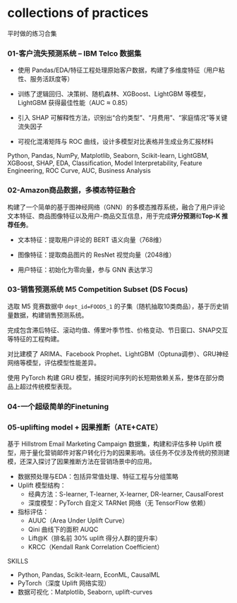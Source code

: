 # collections of practices
 平时做的练习合集

### 01-客户流失预测系统 – IBM Telco 数据集

- 使用 Pandas/EDA/特征工程处理原始客户数据，构建了多维度特征（用户粘性、服务活跃度等）

- 训练了逻辑回归、决策树、随机森林、XGBoost、LightGBM 等模型，LightGBM 获得最佳性能（AUC ≈ 0.85）

- 引入 SHAP 可解释性方法，识别出“合约类型”、“月费用”、“家庭情况”等关键流失因子

- 可视化混淆矩阵与 ROC 曲线，设计多模型对比表格并生成业务汇报材料

Python, Pandas, NumPy, Matplotlib, Seaborn, Scikit-learn, LightGBM, XGBoost, SHAP, EDA, Classification, Model Interpretability, Feature Engineering, ROC Curve, AUC, Business Analysis



### 02-Amazon商品数据，多模态特征融合

构建了一个简单的基于图神经网络（GNN）的多模态推荐系统，融合了用户评论文本特征、商品图像特征以及用户-商品交互信息，用于完成**评分预测**和**Top-K 推荐任务**。

- 文本特征：提取用户评论的 BERT 语义向量（768维）

- 图像特征：提取商品图片的 ResNet 视觉向量（2048维）

- 用户特征：初始化为零向量，参与 GNN 表达学习



### 03-销售预测系统 M5 Competition Subset (DS Focus)

选取 M5 竞赛数据中 `dept_id=FOODS_1` 的子集（随机抽取10类商品），基于历史销量数据，构建销售预测系统。

完成包含滞后特征、滚动均值、傅里叶季节性、价格变动、节日窗口、SNAP交互等特征的工程构建。

对比建模了 ARIMA、Facebook Prophet、LightGBM（Optuna调参）、GRU神经网络等模型，评估模型性能差异。

使用 PyTorch 构建 GRU 模型，捕捉时间序列的长短期依赖关系，整体在部分商品上超过传统模型表现。



### 04-一个超级简单的Finetuning



### 05-uplifting model + 因果推断（ATE+CATE）

基于 Hillstrom Email Marketing Campaign 数据集，构建和评估多种 Uplift 模型，用于量化营销邮件对客户转化行为的因果影响。该任务不仅涉及传统的预测建模，还深入探讨了因果推断方法在营销场景中的应用。

- 数据预处理与EDA：包括异常值处理、特征工程与分组策略
- Uplift 模型结构：
  - 经典方法：S-learner, T-learner, X-learner, DR-learner, CausalForest
  - 深度模型：PyTorch 自定义 TARNet 网络（无 TensorFlow 依赖）
- 指标评估：
  - AUUC（Area Under Uplift Curve）
  - Qini 曲线下的面积 AUQC
  - Lift@K（排名前 30% uplift 得分人群的提升率）
  - KRCC（Kendall Rank Correlation Coefficient）

SKILLS

- Python, Pandas, Scikit-learn, EconML, CausalML
- PyTorch（深度 Uplift 网络实现）
- 数据可视化：Matplotlib, Seaborn, uplift-curves

